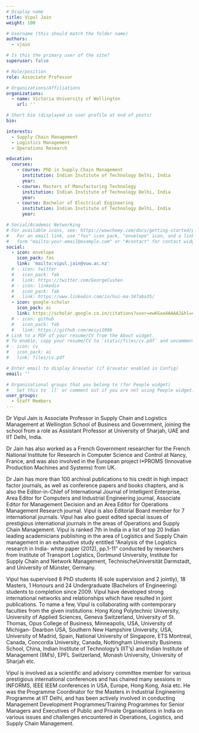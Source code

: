 ```yaml
---
# Display name
title: Vipul Jain
weight: 100

# Username (this should match the folder name)
authors:
  - vjain

# Is this the primary user of the site?
superuser: false

# Role/position
role: Associate Professor

# Organizations/Affiliations
organizations:
  - name: Victoria University of Wellington
    url: ''

# Short bio (displayed in user profile at end of posts)
bio: 

interests:
  - Supply Chain Management
  - Logistics Management
  - Operations Research

education:
  courses:
    - course: PhD in Supply Chain Management
      institution: Indian Institute of Technology Delhi, India
      year:
    - course: Masters of Manufacturing Technology
      institution: Indian Institute of Technology Delhi, India
      year:
    - course: Bachelor of Electrical Engineering
      institution: Indian Institute of Technology Delhi, India
      year: 

# Social/Academic Networking
# For available icons, see: https://wowchemy.com/docs/getting-started/page-builder/#icons
#   For an email link, use "fas" icon pack, "envelope" icon, and a link in the
#   form "mailto:your-email@example.com" or "#contact" for contact widget.
social:
  - icon: envelope
    icon_pack: fas
    link: 'mailto:vipul.jain@vuw.ac.nz'
  # - icon: twitter
  #   icon_pack: fab
  #   link: https://twitter.com/GeorgeCushen
  # - icon: linkedin
  #   icon_pack: fab
  #   link: https://www.linkedin.com/in/hui-ma-347aba35/
  - icon: google-scholar
    icon_pack: ai
    link: https://scholar.google.co.in/citations?user=ewKGaa4AAAAJ&hl=en
  # - icon: github
  #   icon_pack: fab
  #   link: https://github.com/meiyi1986
# Link to a PDF of your resume/CV from the About widget.
# To enable, copy your resume/CV to `static/files/cv.pdf` and uncomment the lines below.
# - icon: cv
#   icon_pack: ai
#   link: files/cv.pdf

# Enter email to display Gravatar (if Gravatar enabled in Config)
email: ''

# Organizational groups that you belong to (for People widget)
#   Set this to `[]` or comment out if you are not using People widget.
user_groups:
  - Staff Members
---
```


Dr Vipul Jain is Associate Professor in Supply Chain and Logistics Management at Wellington School of Business and Government, joining the school from a role as Assistant Professor at University of Sharjah, UAE and IIT Delhi, India.

Dr Jain has also worked as a French Government researcher for the French National Institute for Research in Computer Science and Control at Nancy, France, and was also involved in the European project I\*PROMS (Innovative Production Machines and Systems) from UK.

Dr Jain has more than 100 archival publications to his credit in high impact factor journals, as well as conference papers and books chapters, and is also the Editor-in-Chief of International Journal of Intelligent Enterprise, Area Editor for Computers and Industrial Engineering journal, Associate Editor for Management Decision and an Area Editor for Operations Management Research journal. Vipul is also Editorial Board member for 7 international journals. Vipul has also guest edited special issues of prestigious international journals in the areas of Operations and Supply Chain Management. Vipul is ranked 7th in India in a list of top 20 Indian leading academicians publishing in the area of Logistics and Supply Chain management in an exhaustive study entitled “Analysis of the Logistics research in India- white paper (2012), pp.1-11” conducted by researchers from Institute of Transport Logistics, Dortmund University, Institute for Supply Chain and Network Management, TechnischeUniversität Darmstadt, and University of Münster, Germany.

Vipul has supervised 8 PhD students (6 sole supervision and 2 jointly), 18 Masters, 1 Honours and 24 Undergraduate (Bachelors of Engineering) students to completion since 2009.  Vipul have developed strong international networks and relationships which have resulted in joint publications. To name a few, Vipul is collaborating with contemporary faculties from the given institutions: Hong Kong Polytechnic University, University of Applied Sciences, Geneva Switzerland, University of St. Thomas, Opus College of Business, Minneapolis, USA, University of Michigan- Dearbon USA, Southern New Hampshire University, USA, University of Madrid, Spain, National University of Singapore, ETS Montreal, Canada, Concordia University, Canada, Nottingham University Business School, China, Indian Institute of Technology’s (IIT’s) and Indian Institute of Management (IIM’s), EPFL Switzerland, Monash University, University of Sharjah etc.

Vipul is involved as a scientific and advisory committee member for various prestigious international conferences and has chaired many sessions in INFORMS, IEEE IEEM conferences in USA, Europe, Hong Kong, Asia etc. He was the Programme Coordinator for the Masters in Industrial Engineering Programme at IIT Delhi, and has been actively involved in conducting Management Development Programmes/Training Programmes for Senior Managers and Executives of Public and Private Organisations in India on various issues and challenges encountered in Operations, Logistics, and Supply Chain Management.
